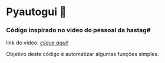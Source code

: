 # Pyautogui 🐍
### Código inspirado no video do pessoal da hastag#
link do video:  _<a href='https://www.hashtagtreinamentos.com/automacao-programa-sistema-python'>clique aqui!</a>_

Objetivo deste código é automatizar algumas funções simples.
